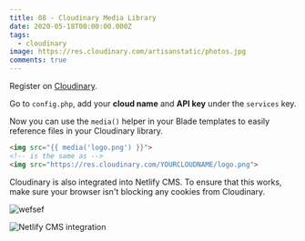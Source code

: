 ```yaml
---
title: 08 - Cloudinary Media Library
date: 2020-05-18T00:00:00.000Z
tags:
  - cloudinary
image: https://res.cloudinary.com/artisanstatic/photos.jpg
comments: true
---
```

Register on [Cloudinary](https://cloudinary.com/invites/lpov9zyyucivvxsnalc5/qq2slabgpy590znlop4j).

Go to `config.php`, add your **cloud name** and **API key** under the `services` key.

Now you can use the `media()` helper in your Blade templates to easily reference files in your Cloudinary library.

```html
<img src="{{ media('logo.png') }}">
<!-- is the same as -->
<img src="https://res.cloudinary.com/YOURCLOUDNAME/logo.png">
```

Cloudinary is also integrated into Netlify CMS. To ensure that this works, make sure your browser isn't blocking any cookies from Cloudinary.

![wefsef]( "wefwef")

![Netlify CMS integration](https://res.cloudinary.com/artisanstatic/cloudinary.png)